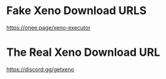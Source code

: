 # Fake Xeno Download URLS
https://onee.page/xeno-executor

# The Real Xeno Download URL
https://discord.gg/getxeno
